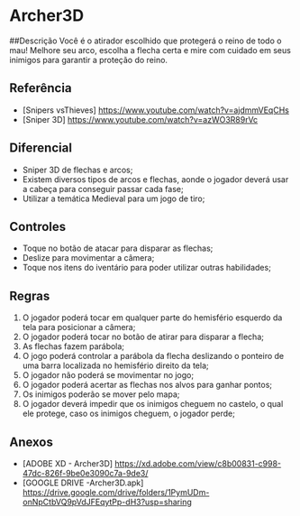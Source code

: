 # Archer3D
##Descrição
Você é o atirador escolhido que protegerá o reino de todo o mau! Melhore seu arco, escolha a flecha certa e mire com cuidado em seus inimigos para garantir a proteção do reino.

## Referência
- [Snipers vsThieves] https://www.youtube.com/watch?v=ajdmmVEqCHs
- [Sniper 3D] https://www.youtube.com/watch?v=azWO3R89rVc

## Diferencial
- Sniper 3D de flechas e arcos;
- Existem diversos tipos de arcos e flechas, aonde o jogador deverá usar a cabeça para conseguir passar cada fase;
- Utilizar a temática Medieval para um jogo de tiro;

## Controles
- Toque no botão de atacar para disparar as flechas;
- Deslize para movimentar a câmera;
- Toque nos itens do iventário para poder utilizar outras habilidades;

## Regras
1. O jogador poderá tocar em qualquer parte do hemisfério esquerdo da tela para posicionar a câmera;
2. O jogador poderá tocar no botão de atirar para disparar a flecha;
3. As flechas fazem parábola;
4. O jogo poderá controlar a parábola da flecha deslizando o ponteiro de uma barra localizada no hemisfério direito da tela;
5. O jogador não poderá se movimentar no jogo;
6. O jogador poderá acertar as flechas nos alvos para ganhar pontos;
7. Os inimigos poderão se mover pelo mapa;
8. O jogador deverá impedir que os inimigos cheguem no castelo, o qual ele protege, caso os inimigos cheguem, o jogador perde;

## Anexos
- [ADOBE XD - Archer3D] https://xd.adobe.com/view/c8b00831-c998-47dc-826f-9be0e3090c7a-9de3/
- [GOOGLE DRIVE -Archer3D.apk] https://drive.google.com/drive/folders/1PymUDm-onNpCtbVQ9pVdJFEqytPp-dH3?usp=sharing
